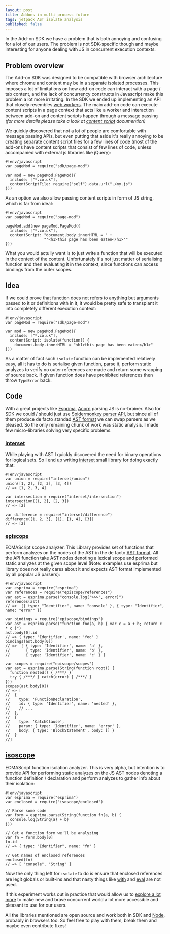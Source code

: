 ```yaml
---
layout: post
title: Addons in multi process future
tags: jetpack AST isolate analysis
published: false
---
```


In the Add-on SDK we have a problem that is both annoying and confusing
for a lot of our users. The problem is not SDK-specific though and maybe
interesting for anyone dealing with JS in concurrent execution contexts.

## Problem overview

The Add-on SDK was designed to be compatible with browser architecture where
chrome and content may be in a separate isolated processes. This imposes
a lot of limitations on how add-on code can interact with a page / tab
content, and the lack of concurrency constructs in Javascript make this problem
a lot more irritating. In the SDK we ended up implementing an API that closely resembles
[web workers][]. The main add-on code can execute content scripts in a
page context that acts like a worker and interaction between add-on and
content scripts happen through a message passing _(for more details please
take a look at [content script][] documention)_

We quickly discovered that not a lot of people are comfortable with message
passing APIs, but even putting that aside it's really annoying to be creating
separate content script files for a few lines of code (most of the add-ons
have content scripts that consist of few lines of code, unless accompanied
with external js libraries like jQuery):

    #!env/javascript
    var pageMod = require("sdk/page-mod")
    
    var mod = new pageMod.PageMod({
      include: ["*.co.uk"],
      contentScriptFile: require("self").data.url("./my.js")
    }))
    
As an option we also allow passing content scripts in form of JS string, which is
far from ideal:

	#!env/javascript
	var pageMod = require("page-mod")
 
	pageMod.add(new pageMod.PageMod({
  	  include: ["*.co.uk"],
  	  contentScript: "document.body.innerHTML = " +
                 	 "'<h1>this page has been eaten</h1>'"
	}))

What you would actully want is to just write a function that will be executed
in the context of the content. Unfortunately it's not just matter of serialising
function and then evaluating it in the context, since functions can access bindings
from the outer scopes.

## Idea

If we could prove that function does not refers to anything but arguments
passed to it or definitions with in it, it would be pretty safe to transplant
it into completely different execution context:

    #!env/javascript
    var pageMod = require("sdk/page-mod")
    
    var mod = new pageMod.PageMod({
      include: ["*.co.uk"],
      contentScript: isolate(function() {
        document.body.innerHTML = "<h1>this page has been eaten</h1>"
    }))
    
As a matter of fact such `isolate` function can be implemented relatively easy,
all it has to do is serialise given function, parse it, perform static analyzes
to verify no outer references are made and return some wrapping of source back.
If given function does have prohibited references then throw `TypeError` back.

## Code

With a great projects like [Esprima][], [Acorn][] parsing JS is no-brainer. Also
for SDK we could / should just use [Spidermonkey parser API][], but since all of
them produce de facto standad [AST format][] we can swap parsers as we pleased.
So the only remaining chunk of work was static analysis. I made few micro-libraries
solving very specific problems.

### [interset][]

While playing with AST I quickly discovered the need for binary operations for
logical sets. So I end up writing [interset][] small library for doing exactly
that:

	#!env/javascript
	var union = require("interset/union")
	union([1, 2], [2, 3], [3, 4])
	// => [1, 2, 3, 4]

    var intersection = require("interset/intersection")
    intersection([1, 2], [2, 3])
    // => [2]
    
    var difference = require("interset/difference")
    difference([1, 2, 3], [1], [1, 4], [3])
    // => [2]

### [episcope][]

ECMAScript scope analyzer. This Library provides set of functions that perform analyzes
on the nodes of the AST in the de facto [AST format][]. All the API function take
AST nodes denoting a lexical scope and performed static analyzes at the given scope
level (Note: examples use esprima but library does not really cares about it and
expects AST format implemented by all popular JS parsers):

	#!env/javascript
    var esprima = require("esprima")
	var references = require("episcope/references")
	var ast = esprima.parse("console.log('>>>', error)")
	references(ast)
    // =>  [{ type: "Identifier", name: "console" }, { type: "Identifier", name: "error" }]
    
    var bindings = require("episcope/bindings")
	var ast = esprima.parse("function foo(a, b) { var c = a + b; return c * c }")
	ast.body[0].id
	// => { type: 'Identifier', name: 'foo' }
	bindings(ast.body[0])
	// =>  [ { type: 'Identifier', name: 'a' },
	//       { type: 'Identifier', name: 'b' },
	//       { type: 'Identifier', name: 'c' } ]
    
    var scopes = require("episcope/scopes")
	var ast = esprima.parse(String(function root() {
	  function nested() { /***/ }
  	  try { /***/ } catch(error) { /***/ }
	}))
    scopes(ast.body[0])
    // => [
    //  { 
    //    type: 'FunctionDeclaration',
    //    id: { type: 'Identifier', name: 'nested' },
    //    // ...
    //  },
    //  {
    //    type: 'CatchClause',
    //    param: { type: 'Identifier', name: 'error' },
    //    body: { type: 'BlockStatement', body: [] }
    //  }
    //]
    

## [isoscope][]

ECMAScript function isolation analyzer. This is very alpha, but intention is to provide API for performing 
static analyzes on the JS AST nodes denoting a function definition / declaration and perform analyzes to 
gather info about their isolation:

	#!env/javascript
    var esprima = require("esprima")
    var enclosed = require("isoscope/enclosed")
    
    // Parse some code
    var form = esprima.parse(String(function fn(a, b) {
      console.log(String(a) + b)
    }))
    
    // Get a function form we'll be analyzing
    var fn = form.body[0]
    fn.id
    // => { type: "Identifier", name: "fn" }
    
    // Get names of enclosed references
    enclosed(fn)
    // => [ "console", "String" ]
    

Now the only thing left for `isolate` to do is ensure that enclosed references are
legit globals or built-ins and that nasty things like [with][] and [eval][] are
not used.

If this experiment works out in practice that would allow us to [explore a lot
more][JEP-Content-scripts] to make new and brave concurrent world a lot more
accessible and pleasant to use for our users.

All the libraries mentioned are open source and work both in SDK and [Node][],
probably in browsers too. So feel free to play with them, break them and maybe
even contribute fixes!

[content script]:https://addons.mozilla.org/en-US/developers/docs/sdk/latest/dev-guide/guides/content-scripts/index.html
[web workers]:https://developer.mozilla.org/en-US/docs/DOM/Using_web_workers

[Spidermonkey parser API]:https://developer.mozilla.org/en-US/docs/SpiderMonkey/Parser_API
[Acorn]:http://marijnhaverbeke.nl/acorn/
[Esprima]:http://esprima.org/
[AST format]:http://esprima.org/doc/index.html#ast
[interset]:https://github.com/Gozala/interset
[episcope]:https://github.com/Gozala/episcope
[isoscope]:https://github.com/Gozala/episcope
[with]:https://developer.mozilla.org/en-US/docs/JavaScript/Reference/Statements/with
[eval]:https://developer.mozilla.org/en-US/docs/JavaScript/Reference/Global_Objects/eval
[Node]:http://nodejs.org/
[JEP-Content-scripts]:https://github.com/mozilla/addon-sdk/wiki/JEP-Content-scripts
